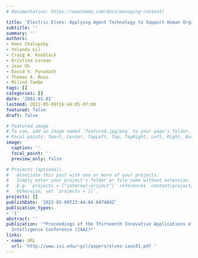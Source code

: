 ```yaml
---
# Documentation: https://wowchemy.com/docs/managing-content/

title: 'Electric Elves: Applying Agent Technology to Support Human Organizations'
subtitle: ''
summary: ''
authors:
- Hans Chalupsky
- Yolanda Gil
- Craig A. Knoblock
- Kristina Lerman
- Jean Oh
- David V. Pynadath
- Thomas A. Russ
- Milind Tambe
tags: []
categories: []
date: '2001-01-01'
lastmod: 2022-05-09T16:44:05-07:00
featured: false
draft: false

# Featured image
# To use, add an image named `featured.jpg/png` to your page's folder.
# Focal points: Smart, Center, TopLeft, Top, TopRight, Left, Right, BottomLeft, Bottom, BottomRight.
image:
  caption: ''
  focal_point: ''
  preview_only: false

# Projects (optional).
#   Associate this post with one or more of your projects.
#   Simply enter your project's folder or file name without extension.
#   E.g. `projects = ["internal-project"]` references `content/project/deep-learning/index.md`.
#   Otherwise, set `projects = []`.
projects: []
publishDate: '2022-05-09T23:44:04.047489Z'
publication_types:
- '1'
abstract: ''
publication: '*Proceedings of the Thirteenth Innovative Applications of Artificial
  Intelligence Conference (IAAI)*'
links:
- name: URL
  url: 'http://www.isi.edu/~gil/papers/elves-iaai01.pdf '
---
```

